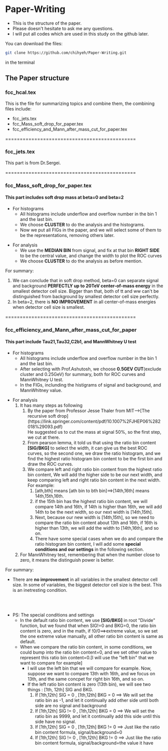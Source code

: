 
# Paper-Writing

* This is the structure of the paper.<br />
* Please doesn't hesitate to ask me any questions.<br />
* I will put all codes which are used in this study on the github later.<br />

You can download the files:
```bash
git clone https://github.com/chihyeh/Paper-Writing.git
```
in the terminal

## The Paper structure

### fcc_hcal.tex
This is the file for summarizing topics and combine them, the combining files include:<br />
* fcc_jets.tex<br />
* fcc_Mass_soft_drop_for_paper.tex<br />
* fcc_efficiency_and_Mann_after_mass_cut_for_paper.tex<br />

=============================================
### fcc_jets.tex
This part is from Dr.Sergei.<br />

=============================================
### fcc_Mass_soft_drop_for_paper.tex 
#### This part includes soft drop mass at beta=0 and beta=2 
<ul>
<li>For histograms
<ul>
<li>All histograms include underflow and overflow number in the bin 1 and the last bin.</li>
<li>We choose <strong>CLUSTER</strong> to do the analysis and the histograms.</li>
<li>Now we put all FIGs in the paper, and we will select some of them to be the representations, removing others later.</li>
</ul>
</li>
</ul>

<ul>
<li>For analysis
<ul>
<li>We use the <strong>MEDIAN BIN</strong> from signal, and fix at that bin <strong>RIGHT SIDE</strong> to be the central value, and change the width to plot the ROC curves</li>
<li>We choose <strong>CLUSTER</strong> to do the analysis as before mention.</li>
</ul>
</li>
</ul>

For summary:
<ol>
<li>We can conclude that in soft drop method, beta=0 can separate signal and background <strong>PERFECTLY up to 20TeV center-of-mass energy</strong> in the smallest detector cell size. Bigger than that, both of tt and ww can't be distinguished from background by smallest detector cell size perfectly.</li>
<li>In beta=2, there is <strong>NO IMPROVEMENT</strong> in all center-of-mass energies when detector cell size is smallest.</li>
</ol>

=============================================
### fcc_efficiency_and_Mann_after_mass_cut_for_paper
#### This part include Tau21,Tau32,C2b1, and MannWhitney U test
<ul>
<li>For histograms
<ul>
<li>All histograms include underflow and overflow number in the bin 1 and the last bin.</li>
<li>After selecting with Prof.Ashutosh, we choose <strong>0.5GEV CUT</strong>(exclude cluster and 0.25GeV) for summary, both for ROC curves and MannWhitney U test.</li>
<li>In the FIGs, inclunding the histigrams of signal and background, and MannWhitney value.</li>
</ul>
</li>
</ul>

<ul>
<li>For analysis
<ol>
<li>It has many steps as following
<ol>
<li>By the paper from Professor Jesse Thaler from MIT-->[The recursive soft drop](https://link.springer.com/content/pdf/10.1007%2FJHEP06%282018%29093.pdf)<br />
    He suggested us to cut the mass at signal 50%, so the first step, we cut at there.</li>
<li>From pearson lemma, it told us that using the ratio bin content <strong>[SIG/BKG]</strong> to select the width, it can give us the best ROC curves, so the second one, we draw the ratio histogram, and we find the highest ratio histogram bin content to be the first bin and draw the ROC curves.</li>
<li>We compare left and right ratio bin content from the highest ratio bin content, We will add the higher side to be our next width, and keep comparing left and right ratio bin content in the next width. For example:
<ol>
<li>[ath,bth] means [ath bin to bth bin]==>[14th,16th] means 14th,15th,16th.
<li>if the 15th bin has the highest ratio bin content, we will compare 14th and 16th, if 14th is higher than 16th, we will add 14th to be the next width, so our next width is [14th,15th].</li>
<li>Next, because our new width is [14th,15th], so we need to compare the ratio bin content about 13th and 16th, if 16th is higher than 13th, we will add the width to [14th,16th], and so on.</li>
<li>There have some special cases when we do and compare the ratio histogram bin content, I will add some <strong>special conditions and our settings</strong> in the following section.</li>
</ol>
</ol>
<li>For MannWhitney test, remembering that when the number close to zero, it means the distinguish power is better.</li>
</ul>

For summary: 
* There are <strong>no improvement</strong> in all variables in the smallest detector cell size. In some of variables, the biggest detector cell size is the best. This is an inetresting condition.<br />
<br />
<br />

<ul>
<li>PS: The special conditions and settings
<ul>
<li>In the default ratio bin content, we use <strong>[SIG/BKG]</strong> in root "Divide" function, but we found that when SIG!=0 and BKG=0, the ratio bin content is zero, and in the math, if !0/0==>extreme value, so we set the one extreme value manually, all other ratio bin content is same as default.</li>
<li>When we compare the ratio bin content, in some conditions, we could bump into the ratio bin content=0, and we set other value to represent this ratio bin content=0.[I will use the "left bin" that we want to compare for example]
<ul>
<li>I will use the left bin that we will compare for example. Now, suppose we want to compare 13th with 16th, and we focus on 13th, and the same concpet for right bin 16th, and so on.</li>
<li>If the left ratio bin content is zero (13th bin), we will see two things : [1th, 12th] SIG and BKG.
<ol>
<li>If [1th,12th] SIG = 0 , [1th,12th] BKG = 0 ==> We will set the ratio bin as -1, and let it continually add other side until both side are no signal and background</li> 
<li>If [1th,12th] SIG != 0 , [1th,12th] BKG = 0 ==> We will set the ratio bin as 9999, and let it continually add this side until this side have no signal.</li> 
<li>If [1th,12th] SIG = 0 , [1th,12th] BKG != 0 ==> Just like the ratio bin content formula, signal/background=0</li> 
<li>If [1th,12th] SIG != 0 , [1th,12th] BKG != 0 ==> Just like the ratio bin content formula, signal/background=the value it have</li> 
</ol>
</ul>
</li>
</li>
</ul>






